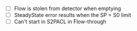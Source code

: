 - [ ] Flow is stolen from detector when emptying
- [ ] SteadyState error results when the SP = S0 limit
- [ ] Can't start in S2PACL in Flow-through